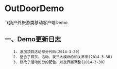OutDoorDemo
===========

飞扬户外旅游类移动客户端Demo


一、Demo更新日志
---------------

        1. 添加项目活动部分代码(2014-3-29)
        2. 整合了首页、活动、我三大模块的相关界面(2014-3-30)
        3. 修改了活动部分的配色，以及界面调整(2014-3-30)

